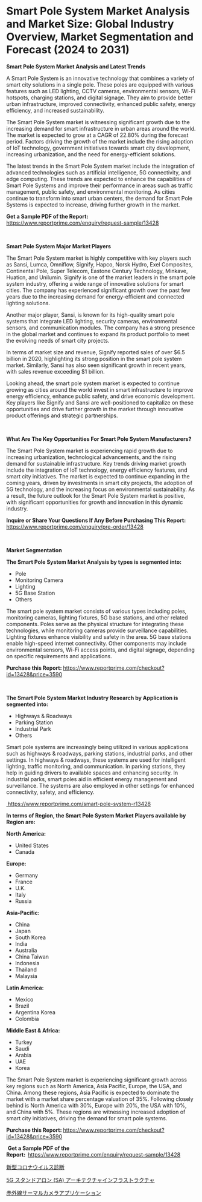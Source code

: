 <p><h1>Smart Pole System Market Analysis and Market Size: Global Industry Overview, Market Segmentation and Forecast (2024 to 2031)</h1></p><p><strong>Smart Pole System Market Analysis and Latest Trends</strong></p>
<p><p>A Smart Pole System is an innovative technology that combines a variety of smart city solutions in a single pole. These poles are equipped with various features such as LED lighting, CCTV cameras, environmental sensors, Wi-Fi hotspots, charging stations, and digital signage. They aim to provide better urban infrastructure, improved connectivity, enhanced public safety, energy efficiency, and increased sustainability.</p><p>The Smart Pole System market is witnessing significant growth due to the increasing demand for smart infrastructure in urban areas around the world. The market is expected to grow at a CAGR of 22.80% during the forecast period. Factors driving the growth of the market include the rising adoption of IoT technology, government initiatives towards smart city development, increasing urbanization, and the need for energy-efficient solutions.</p><p>The latest trends in the Smart Pole System market include the integration of advanced technologies such as artificial intelligence, 5G connectivity, and edge computing. These trends are expected to enhance the capabilities of Smart Pole Systems and improve their performance in areas such as traffic management, public safety, and environmental monitoring. As cities continue to transform into smart urban centers, the demand for Smart Pole Systems is expected to increase, driving further growth in the market.</p></p>
<p><strong>Get a Sample PDF of the Report:&nbsp;</strong> <a href="https://www.reportprime.com/enquiry/request-sample/13428">https://www.reportprime.com/enquiry/request-sample/13428</a></p>
<p>&nbsp;</p>
<p><strong>Smart Pole System Major Market Players</strong></p>
<p><p>The Smart Pole System market is highly competitive with key players such as Sansi, Lumca, Omniflow, Signify, Hapco, Norsk Hydro, Exel Composites, Continental Pole, Super Telecom, Eastone Century Technology, Minkave, Huaticn, and Unilumin. Signify is one of the market leaders in the smart pole system industry, offering a wide range of innovative solutions for smart cities. The company has experienced significant growth over the past few years due to the increasing demand for energy-efficient and connected lighting solutions.</p><p>Another major player, Sansi, is known for its high-quality smart pole systems that integrate LED lighting, security cameras, environmental sensors, and communication modules. The company has a strong presence in the global market and continues to expand its product portfolio to meet the evolving needs of smart city projects.</p><p>In terms of market size and revenue, Signify reported sales of over $6.5 billion in 2020, highlighting its strong position in the smart pole system market. Similarly, Sansi has also seen significant growth in recent years, with sales revenue exceeding $1 billion.</p><p>Looking ahead, the smart pole system market is expected to continue growing as cities around the world invest in smart infrastructure to improve energy efficiency, enhance public safety, and drive economic development. Key players like Signify and Sansi are well-positioned to capitalize on these opportunities and drive further growth in the market through innovative product offerings and strategic partnerships.</p></p>
<p>&nbsp;</p>
<p><strong>What Are The Key Opportunities For Smart Pole System Manufacturers?</strong></p>
<p><p>The Smart Pole System market is experiencing rapid growth due to increasing urbanization, technological advancements, and the rising demand for sustainable infrastructure. Key trends driving market growth include the integration of IoT technology, energy efficiency features, and smart city initiatives. The market is expected to continue expanding in the coming years, driven by investments in smart city projects, the adoption of 5G technology, and the increasing focus on environmental sustainability. As a result, the future outlook for the Smart Pole System market is positive, with significant opportunities for growth and innovation in this dynamic industry.</p></p>
<p><strong>Inquire or Share Your Questions If Any Before Purchasing This Report:</strong> <a href="https://www.reportprime.com/enquiry/pre-order/13428">https://www.reportprime.com/enquiry/pre-order/13428</a></p>
<p>&nbsp;</p>
<p><strong>Market Segmentation</strong></p>
<p><strong>The Smart Pole System Market Analysis by types is segmented into:</strong></p>
<p><ul><li>Pole</li><li>Monitoring Camera</li><li>Lighting</li><li>5G Base Station</li><li>Others</li></ul></p>
<p><p>The smart pole system market consists of various types including poles, monitoring cameras, lighting fixtures, 5G base stations, and other related components. Poles serve as the physical structure for integrating these technologies, while monitoring cameras provide surveillance capabilities. Lighting fixtures enhance visibility and safety in the area. 5G base stations enable high-speed internet connectivity. Other components may include environmental sensors, Wi-Fi access points, and digital signage, depending on specific requirements and applications.</p></p>
<p><strong>Purchase this Report:&nbsp;</strong><a href="https://www.reportprime.com/checkout?id=13428&price=3590">https://www.reportprime.com/checkout?id=13428&price=3590</a></p>
<p>&nbsp;</p>
<p><strong>The Smart Pole System Market Industry Research by Application is segmented into:</strong></p>
<p><ul><li>Highways & Roadways</li><li>Parking Station</li><li>Industrial Park</li><li>Others</li></ul></p>
<p><p>Smart pole systems are increasingly being utilized in various applications such as highways & roadways, parking stations, industrial parks, and other settings. In highways & roadways, these systems are used for intelligent lighting, traffic monitoring, and communication. In parking stations, they help in guiding drivers to available spaces and enhancing security. In industrial parks, smart poles aid in efficient energy management and surveillance. The systems are also employed in other settings for enhanced connectivity, safety, and efficiency.</p></p>
<p><a href="https://www.reportprime.com/smart-pole-system-r13428">&nbsp;https://www.reportprime.com/smart-pole-system-r13428</a></p>
<p><strong>In terms of Region, the Smart Pole System Market Players available by Region are:</strong></p>
<p>
    <p> <strong> North America: </strong>
        <ul>
            <li>United States</li>
            <li>Canada</li>
        </ul>
        </p> 
    <p> <strong> Europe: </strong>
        <ul>
            <li>Germany</li>
            <li>France</li>
            <li>U.K.</li>
            <li>Italy</li>
            <li>Russia</li>
        </ul>
        </p> 
    <p> <strong> Asia-Pacific: </strong>
        <ul>
            <li>China</li>
            <li>Japan</li>
            <li>South Korea</li>
            <li>India</li>
            <li>Australia</li>
            <li>China Taiwan</li>
            <li>Indonesia</li>
            <li>Thailand</li>
            <li>Malaysia</li>
        </ul>
        </p> 
    <p> <strong> Latin America: </strong>
        <ul>
            <li>Mexico</li>
            <li>Brazil</li>
            <li>Argentina Korea</li>
            <li>Colombia</li>
        </ul>
        </p> 
    <p> <strong> Middle East & Africa: </strong>
        <ul>
            <li>Turkey</li>
            <li>Saudi</li>
            <li>Arabia</li>
            <li>UAE</li>
            <li>Korea</li>
        </ul>
    </p>
    </p>
<p><p>The Smart Pole System market is experiencing significant growth across key regions such as North America, Asia Pacific, Europe, the USA, and China. Among these regions, Asia Pacific is expected to dominate the market with a market share percentage valuation of 35%. Following closely behind is North America with 30%, Europe with 20%, the USA with 10%, and China with 5%. These regions are witnessing increased adoption of smart city initiatives, driving the demand for smart pole systems.</p></p>
<p><strong>Purchase this Report: </strong><a href="https://www.reportprime.com/checkout?id=13428&price=3590">https://www.reportprime.com/checkout?id=13428&price=3590</a></p>
<p>&nbsp;<strong>Get a Sample PDF of the Report:&nbsp;&nbsp;</strong><a href="https://www.reportprime.com/enquiry/request-sample/13428">https://www.reportprime.com/enquiry/request-sample/13428</a></p>
<p><strong></strong></p>
<p><p><a href="https://github.com/zjkmgcs938405/Market-Research-Report-List-2/blob/main/677287680272.md">新型コロナウイルス診断</a></p><p><a href="https://github.com/schmahlson/Market-Research-Report-List-1/blob/main/856682980274.md">5G スタンドアロン (SA) アーキテクチャインフラストラクチャ</a></p><p><a href="https://github.com/roulaayoub-saad/Market-Research-Report-List-1/blob/main/976181180273.md">赤外線サーマルカメラアプリケーション</a></p></p>